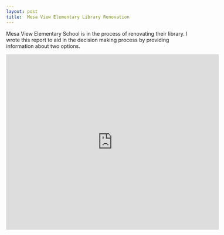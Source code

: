 ```yaml
---
layout: post
title:  Mesa View Elementary Library Renovation
---
```


Mesa View Elementary School is in the process of renovating their library.
I wrote this report to aid in the decision making process by providing information about two options.

<iframe frameborder="no" src="https://docs.google.com/viewer?srcid=0B33kibYAErfeeUpJRmN6T1UtTFU&pid=explorer&efh=false&a=v&chrome=false&embedded=true" width="580px" height="480px"></iframe>

